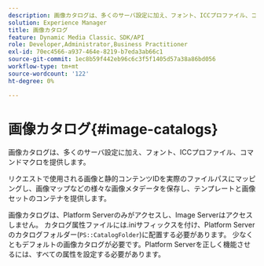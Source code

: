 ```yaml
---
description: 画像カタログは、多くのサーバ設定に加え、フォント、ICCプロファイル、コマンドマクロを提供します。
solution: Experience Manager
title: 画像カタログ
feature: Dynamic Media Classic、SDK/API
role: Developer,Administrator,Business Practitioner
exl-id: 70ec4566-a937-464e-8219-b7eda3ab66c1
source-git-commit: 1ec8b59f442eb96c6c3f5f1405d57a38a86bd056
workflow-type: tm+mt
source-wordcount: '122'
ht-degree: 0%

---
```


# 画像カタログ{#image-catalogs}

画像カタログは、多くのサーバ設定に加え、フォント、ICCプロファイル、コマンドマクロを提供します。

リクエストで使用される画像と静的コンテンツIDを実際のファイルパスにマッピングし、画像マップなどの様々な画像メタデータを保存し、テンプレートと画像セットのコンテナを提供します。

画像カタログは、Platform Serverのみがアクセスし、Image Serverはアクセスしません。 カタログ属性ファイルには.iniサフィックスを付け、Platform Serverのカタログフォルダー(`PS::CatalogFolder`)に配置する必要があります。 少なくともデフォルトの画像カタログが必要です。Platform Serverを正しく機能させるには、すべての属性を設定する必要があります。
